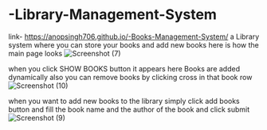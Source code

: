 # -Library-Management-System
link- https://anopsingh706.github.io/-Books-Management-System/
a Library system where you can  store your books and add new books  here is how the main page looks
![Screenshot (7)](https://github.com/anopsingh706/-Library-Management-System/assets/111270216/9caee551-a0a2-4530-b16b-58991955c0a6)

when you click SHOW BOOKS button it appears  here Books are added dynamically also you can remove books by clicking cross in that book row 
![Screenshot (10)](https://github.com/anopsingh706/-Library-Management-System/assets/111270216/4e944b26-c337-401b-a75f-cc463f39c4a6)

when you want to add new books to the library simply click add books button and fill the book name and the author of the book and click submit 
![Screenshot (9)](https://github.com/anopsingh706/-Library-Management-System/assets/111270216/507fdf72-d1fd-497c-8258-5cecd4287e44)

